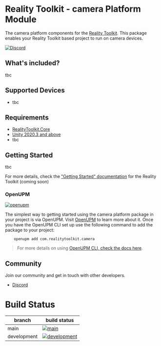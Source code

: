 # Reality Toolkit - camera Platform Module

The camera platform components for the [Reality Toolkit](https://github.com/realitycollective/com.realitytoolkit.core). This package enables your Reality Toolkit based project to run on camera devices.

<!-- Update OpenUPM Link when published
[![openupm](https://img.shields.io/npm/v/com.realitytoolkit.pico?label=openupm&registry_uri=https://package.openupm.com)](https://openupm.com/packages/com.realitytoolkit.pico/)
-->

[![Discord](https://img.shields.io/discord/597064584980987924.svg?label=&logo=discord&logoColor=ffffff&color=7389D8&labelColor=6A7EC2)](https://discord.gg/hF7TtRCFmB)

## What's included?
<!-- Fill in list of what is included here -->

tbc

## Supported Devices
<!-- Fill in list of what devices or services are supported here -->

- tbc

## Requirements
<!-- Fill in list of requirements here -->

- [RealityToolkit.Core](https://github.com/realitycollective/com.realitytoolkit.core)
- [Unity 2020.3 and above](https://unity.com/)
- tbc

## Getting Started
<!-- Update getting started docs here here -->

tbc

For more details, check the ["Getting Started" documentation](http://realitycollective.github.io/) for the Reality Toolkit (coming soon)

### OpenUPM
<!-- Check openUPM links and details -->

[![openupm](https://img.shields.io/npm/v/com.realitytoolkit.camera?label=openupm&registry_uri=https://package.openupm.com)](https://openupm.com/packages/com.realitytoolkit.camera/)

The simplest way to getting started using the camera platform package in your project is via OpenUPM. Visit [OpenUPM](https://openupm.com/docs/) to learn more about it. Once you have the OpenUPM CLI set up use the following command to add the package to your project:

```text
    openupm add com.realitytoolkit.camera
```

> For more details on using [OpenUPM CLI, check the docs here](https://github.com/openupm/openupm-cli#installation).

## Community

Join our community and get in touch with other developers.

- [Discord](https://discord.gg/hF7TtRCFmB)

# Build Status
<!-- Check build status links and details -->

| branch | build status |
| --- | --- |
| main | [![main](https://github.com/realitycollective/com.realitytoolkit.camera/actions/workflows/main-publish.yml/badge.svg?branch=main)](https://github.com/realitycollective/com.realitytoolkit.camera/actions/workflows/main-publish.yml) |
| development | [![development](https://github.com/realitycollective/com.realitytoolkit.camera/actions/workflows/development-buildandtestupmrelease.yml/badge.svg?branch=development)](https://github.com/realitycollective/com.realitytoolkit.camera/actions/workflows/development-buildandtestupmrelease.yml) |

